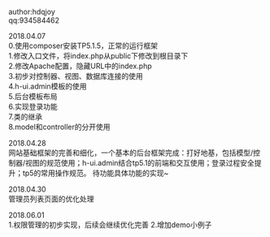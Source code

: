 ﻿
author:hdqjoy<br />
qq:934584462

2018.04.07<br />
    0.使用composer安装TP5.1.5，正常的运行框架<br />
    1.修改入口文件，将index.php从public下修改到根目录下<br />
    2.修改Apache配置，隐藏URL中的index.php<br />
    3.初步对控制器、视图、数据库连接的使用<br />
    4.h-ui.admin模板的使用<br />
    5.后台模板布局<br />
    6.实现登录功能<br />
    7.类的继承<br />
    8.model和controller的分开使用<br />

2018.04.28<br />
    网站基础框架的完善和细化，一个基本的后台框架完成：打好地基，包括模型/控制器/视图的规范使用；h-ui.admin结合tp5.1的前端和交互使用；登录过程安全提升；tp5的常用操作规范。
待功能具体功能的实现~

2018.04.30<br />
    管理员列表页面的优化处理

2018.06.01<br />
    1.权限管理的初步实现，后续会继续优化完善
    2.增加demo小例子
